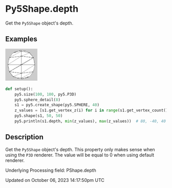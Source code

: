 # Py5Shape.depth

Get the `Py5Shape` object's depth.

## Examples

<div class="example-table">

<div class="example-row"><div class="example-cell-image">

![example picture for depth](/images/reference/Py5Shape_depth_0.png)

</div><div class="example-cell-code">

```python
def setup():
    py5.size(100, 100, py5.P3D)
    py5.sphere_detail(8)
    s1 = py5.create_shape(py5.SPHERE, 40)
    z_values = [s1.get_vertex_z(i) for i in range(s1.get_vertex_count())]
    py5.shape(s1, 50, 50)
    py5.println(s1.depth, min(z_values), max(z_values))  # 80, -40, 40
```

</div></div>

</div>

## Description

Get the `Py5Shape` object's depth. This property only makes sense when using the `P3D` renderer. The value will be equal to 0 when using default renderer.

Underlying Processing field: PShape.depth

Updated on October 06, 2023 14:17:50pm UTC
